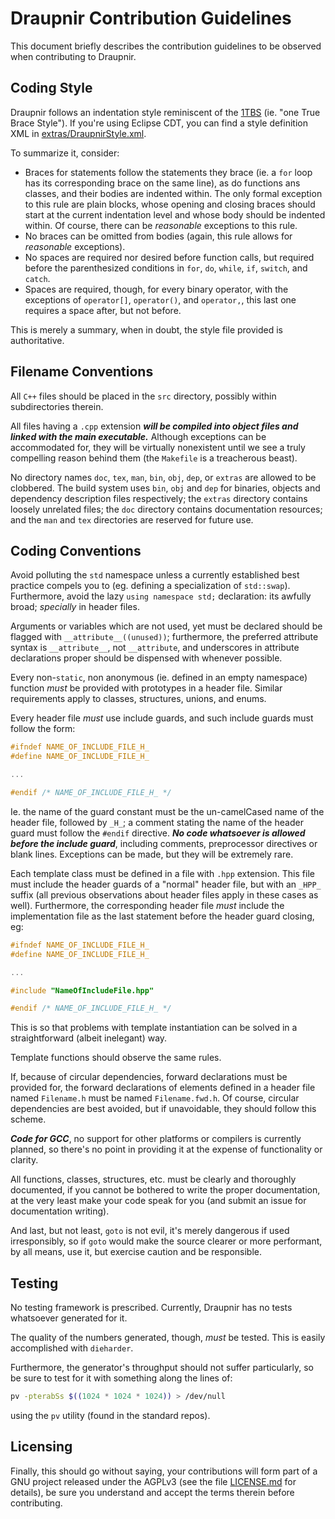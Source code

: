 # Draupnir Contribution Guidelines

This document briefly describes the contribution guidelines to be observed when contributing to Draupnir.

## Coding Style

Draupnir follows an indentation style reminiscent of the [1TBS](https://en.wikipedia.org/wiki/Indent_style#Variant:_1TBS) (ie. "one True Brace Style"). If you're using Eclipse CDT, you can find a style definition XML in [extras/DraupnirStyle.xml](./extras/DraupnirStyle.xml).

To summarize it, consider:

- Braces for statements follow the statements they brace (ie. a `for` loop has its corresponding brace on the same line), as do functions ans classes, and their bodies are indented within. The only formal exception to this rule are plain blocks, whose opening and closing braces should start at the current indentation level and whose body should be indented within. Of course, there can be _reasonable_ exceptions to this rule.
- No braces can be omitted from bodies (again, this rule allows for _reasonable_ exceptions).
- No spaces are required nor desired before function calls, but required before the parenthesized conditions in `for`, `do`, `while`, `if`, `switch`, and `catch`.
- Spaces are required, though, for every binary operator, with the exceptions of `operator[]`, `operator()`, and `operator,`, this last one requires a space after, but not before.

This is merely a summary, when in doubt, the style file provided is authoritative.

## Filename Conventions

All `C++` files should be placed in the `src` directory, possibly within subdirectories therein.

All files having a `.cpp` extension ___will be compiled into object files and linked with the main executable.___ Although exceptions can be accommodated for, they will be virtually nonexistent until we see a truly compelling reason behind them (the `Makefile` is a treacherous beast).

No directory names `doc`, `tex`, `man`, `bin`, `obj`, `dep`, or `extras` are allowed to be clobbered. The build system uses `bin`, `obj` and `dep` for binaries, objects and dependency description files respectively; the `extras` directory contains loosely unrelated files; the `doc` directory contains documentation resources; and the `man` and `tex` directories are reserved for future use.

## Coding Conventions

Avoid polluting the `std` namespace unless a currently established best practice compels you to (eg. defining a specialization of `std::swap`). Furthermore, avoid the lazy `using namespace std;` declaration: its awfully broad; _specially_ in header files.

Arguments or variables which are not used, yet must be declared should be flagged with `__attribute__((unused))`; furthermore, the preferred attribute syntax is `__attribute__`, not `__attribute`, and underscores in attribute declarations proper should be dispensed with whenever possible.

Every non-`static`, non anonymous (ie. defined in an empty namespace) function _must_ be provided with prototypes in a header file. Similar requirements apply to classes, structures, unions, and enums.

Every header file _must_ use include guards, and such include guards must follow the form:

````c++
#ifndef NAME_OF_INCLUDE_FILE_H_
#define NAME_OF_INCLUDE_FILE_H_

...

#endif /* NAME_OF_INCLUDE_FILE_H_ */
````

Ie. the name of the guard constant must be the un-camelCased name of the header file, followed by `_H_`; a comment stating the name of the header guard must follow the `#endif` directive. ___No code whatsoever is allowed before the include guard___, including comments, preprocessor directives or blank lines. Exceptions can be made, but they will be extremely rare.

Each template class must be defined in a file with `.hpp` extension. This file must include the header guards of a "normal" header file, but with an `_HPP_` suffix (all previous observations about header files apply in these cases as well). Furthermore, the corresponding header file _must_ include the implementation file as the last statement before the header guard closing, eg:

````c++
#ifndef NAME_OF_INCLUDE_FILE_H_
#define NAME_OF_INCLUDE_FILE_H_

...

#include "NameOfIncludeFile.hpp"

#endif /* NAME_OF_INCLUDE_FILE_H_ */
````

This is so that problems with template instantiation can be solved in a straightforward (albeit inelegant) way.

Template functions should observe the same rules.

If, because of circular dependencies, forward declarations must be provided for, the forward declarations of elements defined in a header file named `Filename.h` must be named `Filename.fwd.h`. Of course, circular dependencies are best avoided, but if unavoidable, they should follow this scheme.

___Code for GCC___, no support for other platforms or compilers is currently planned, so there's no point in providing it at the expense of functionality or clarity.

All functions, classes, structures, etc. must be clearly and thoroughly documented, if you cannot be bothered to write the proper documentation, at the very least make your code speak for you (and submit an issue for documentation writing).

And last, but not least, `goto` is not evil, it's merely dangerous if used irresponsibly, so if `goto` would make the source clearer or more performant, by all means, use it, but exercise caution and be responsible.

## Testing

No testing framework is prescribed. Currently, Draupnir has no tests whatsoever generated for it.

The quality of the numbers generated, though, _must_ be tested. This is easily accomplished with `dieharder`.

Furthermore, the generator's throughput should not suffer particularly, so be sure to test for it with something along the lines of:

````sh
pv -pterabSs $((1024 * 1024 * 1024)) > /dev/null
````

using the `pv` utility (found in the standard repos).

## Licensing

Finally, this should go without saying, your contributions will form part of a GNU project released under the AGPLv3 (see the file [LICENSE.md](./LICENSE.md) for details), be sure you understand and accept the terms therein before contributing.
